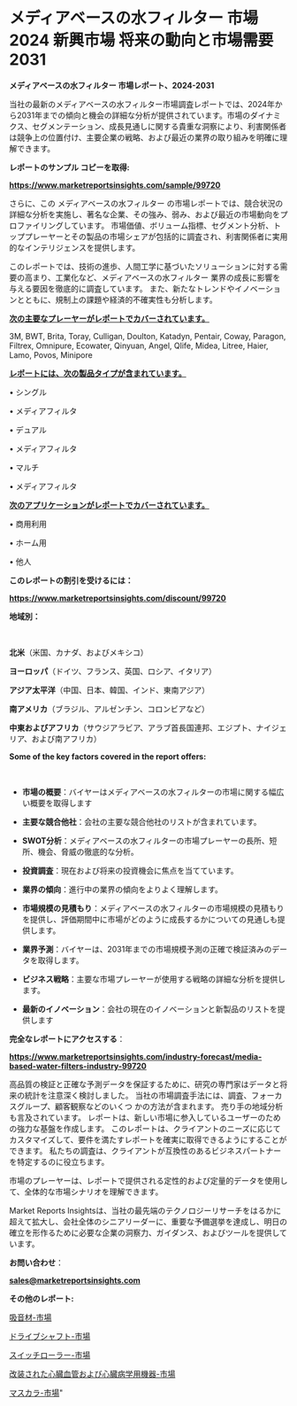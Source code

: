 # メディアベースの水フィルター 市場 2024 新興市場 将来の動向と市場需要 2031

<strong>メディアベースの水フィルター 市場レポート、2024-2031</strong>

当社の最新のメディアベースの水フィルター市場調査レポートでは、2024年から2031年までの傾向と機会の詳細な分析が提供されています。市場のダイナミクス、セグメンテーション、成長見通しに関する貴重な洞察により、利害関係者は競争上の位置付け、主要企業の戦略、および最近の業界の取り組みを明確に理解できます。



<strong>レポートのサンプル コピーを取得:</strong> <a href=https://www.marketreportsinsights.com/sample/99720>

<strong><u>https://www.marketreportsinsights.com/sample/99720</u></strong></a>

さらに、この メディアベースの水フィルター の市場レポートでは、競合状況の詳細な分析を実施し、著名な企業、その強み、弱み、および最近の市場動向をプロファイリングしています。 市場価値、ボリューム指標、セグメント分析、トッププレーヤーとその製品の市場シェアが包括的に調査され、利害関係者に実用的なインテリジェンスを提供します。

このレポートでは、技術の進歩、人間工学に基づいたソリューションに対する需要の高まり、工業化など、メディアベースの水フィルター 業界の成長に影響を与える要因を徹底的に調査しています。 また、新たなトレンドやイノベーションとともに、規制上の課題や経済的不確実性も分析します。



<strong><u>次の主要なプレーヤーがレポートでカバーされています。</u></strong>

3M, BWT, Brita, Toray, Culligan, Doulton, Katadyn, Pentair, Coway, Paragon, Filtrex, Omnipure, Ecowater, Qinyuan, Angel, Qlife, Midea, Litree, Haier, Lamo, Povos, Minipore



<strong><u><b>レポートには、次の製品タイプが含まれています。</b></u></strong>

• シングル

• メディアフィルタ

• デュアル

• メディアフィルタ

• マルチ

• メディアフィルタ



<strong><u><b>次のアプリケーションがレポートでカバーされています。</b></u></strong>

• 商用利用

• ホーム用

• 他人



<strong><b>このレポートの割引を受けるには：</b></strong>

<a href=https://www.marketreportsinsights.com/discount/99720>

<strong><u>https://www.marketreportsinsights.com/discount/99720</u></strong></a>



<strong>地域別：</strong>

<strong> </strong>



<strong>北米</strong>（米国、カナダ、およびメキシコ）



<strong>ヨーロッパ</strong>（ドイツ、フランス、英国、ロシア、イタリア）



<strong>アジア太平洋</strong>（中国、日本、韓国、インド、東南アジア）



<strong>南アメリカ</strong>（ブラジル、アルゼンチン、コロンビアなど）



<strong>中東およびアフリカ</strong>（サウジアラビア、アラブ首長国連邦、エジプト、ナイジェリア、および南アフリカ）



<strong>Some of the key factors covered in the report offers:</strong>

<strong> </strong>
<ul>
  <li>

<strong>市場の概要</strong>：バイヤーはメディアベースの水フィルターの市場に関する幅広い概要を取得します</li>
  <li>

<strong>主要な競合他社</strong>：会社の主要な競合他社のリストが含まれています。</li>
  <li>

<strong>SWOT分析</strong>：メディアベースの水フィルターの市場プレーヤーの長所、短所、機会、脅威の徹底的な分析。</li>
  <li>

<strong>投資調査</strong>：現在および将来の投資機会に焦点を当てています。</li>
  <li>

<strong>業界の傾向</strong>：進行中の業界の傾向をよりよく理解します。</li>
  <li>

<strong>市場規模の見積もり</strong>：メディアベースの水フィルターの市場規模の見積もり を提供し、評価期間中に市場がどのように成長するかについての見通しも提供します。</li>
  <li>

<strong>業界予測</strong>：バイヤーは、2031年までの市場規模予測の正確で検証済みのデータを取得します。</li>
  <li>

<strong>ビジネス戦略</strong>：主要な市場プレーヤーが使用する戦略の詳細な分析を提供します。</li>
  <li>

<strong>最新のイノベーション</strong>：会社の現在のイノベーションと新製品のリストを提供します</li>
</ul>


<strong>完全なレポートにアクセスする</strong>：

<a href=https://www.marketreportsinsights.com/industry-forecast/media-based-water-filters-industry-99720>

<strong><u>https://www.marketreportsinsights.com/industry-forecast/media-based-water-filters-industry-99720</u></strong></a>

高品質の検証と正確な予測データを保証するために、研究の専門家はデータと将来の統計を注意深く検討しました。 当社の市場調査手法には、調査、フォーカスグループ、顧客観察などのいくつ かの方法が含まれます。 売り手の地域分析も言及されています。 レポートは、新しい市場に参入しているユーザーのための強力な基盤を作成します。 このレポートは、クライアントのニーズに応じてカスタマイズして、要件を満たすレポートを確実に取得できるようにすることができます。 私たちの調査は、クライアントが互換性のあるビジネスパートナーを特定するのに役立ちます。

市場のプレーヤーは、レポートで提供される定性的および定量的データを使用して、全体的な市場シナリオを理解できます。

Market Reports Insightsは、当社の最先端のテクノロジーリサーチをはるかに超えて拡大し、会社全体のシニアリーダーに、重要な予備選挙を達成し、明日の確立を形作るために必要な企業の洞察力、ガイダンス、およびツールを提供しています。



<strong><b>お問い合わせ</b></strong>：

<a href=mailto:sales@marketreportsinsights.com>

<strong><u>sales@marketreportsinsights.com</u></strong></a>



<strong>その他のレポート:</strong>

<a href=https://www.linkedin.com/pulse/吸音材-市場-2030-年までの需要に焦点を当てた-2023-年調査レポート-pr-news-hub-ynqfc/>吸音材-市場</a>

<a href=https://www.linkedin.com/pulse/ドライブシャフト-市場-2023-収益と成長ドライバー-2030-consumer-connection-collective-360-hwfhf/>ドライブシャフト-市場</a>

<a href=https://www.linkedin.com/pulse/スイッチローラー-市場-2023-最新の-cagr-および成長分析-2030-ijsvf/>スイッチローラー-市場</a>

<a href=https://www.linkedin.com/pulse/改装された心臓血管および心臓病学用機器-市場-2023-収益と成長ドライバー-wacsf/>改装された心臓血管および心臓病学用機器-市場</a>

<a href=https://www.linkedin.com/pulse/マスカラ-市場-2023-総利益と主要ベンダー-2030-trendsetters-testimonials-360-anal-ew1dc/>マスカラ-市場</a>"
